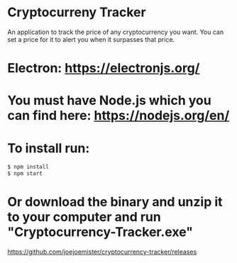 # Cryptocurreny Tracker

An application to track the price of any cryptocurrency you want. You 
can set a price for it to alert you when it surpasses that price.

# Electron: https://electronjs.org/

# You must have Node.js which you can find here: https://nodejs.org/en/

# To install run: 
```sh
$ npm install
$ npm start
```

# Or download the binary and unzip it to your computer and run "Cryptocurrency-Tracker.exe"

https://github.com/joejoemister/cryptocurrency-tracker/releases
